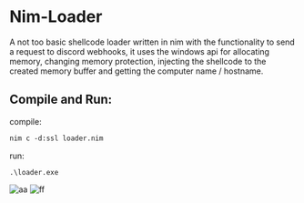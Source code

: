 # Nim-Loader
A not too basic shellcode loader written in nim with the functionality to send a request to discord webhooks,
it uses the windows api for allocating memory, changing memory protection, injecting the shellcode 
to the created memory buffer and getting the computer name / hostname.

## Compile and Run:
compile:
```ps
nim c -d:ssl loader.nim
```
run:
```
.\loader.exe
```

![aa](https://github.com/user-attachments/assets/325277ab-208a-4e89-bbb0-38d18b5ceece)
![ff](https://github.com/user-attachments/assets/61684b83-916a-4355-bf86-8f5e880069de)

